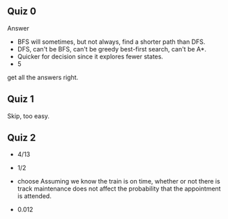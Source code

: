 ## Quiz 0
Answer
- BFS will sometimes, but not always, find a shorter path than DFS.
- DFS, can't be BFS, can't be greedy best-first search, can't be A*.
- Quicker for decision since it explores fewer states.
- 5

get all the answers right.
## Quiz 1
Skip, too easy.
## Quiz 2
- 4/13

- 1/2

- choose Assuming we know the train is on time, whether or not there is track maintenance does not affect the probability that the appointment is attended.

- 0.012